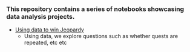 
### This repository contains a series of notebooks showcasing data analysis projects.

- [Using data to win Jeopardy](https://github.com/justinchow11/Data-Analysis-Portfolio/blob/master/src/jeopardy.ipynb)
  - Using data, we explore questions such as whether quests are repeated, etc etc
